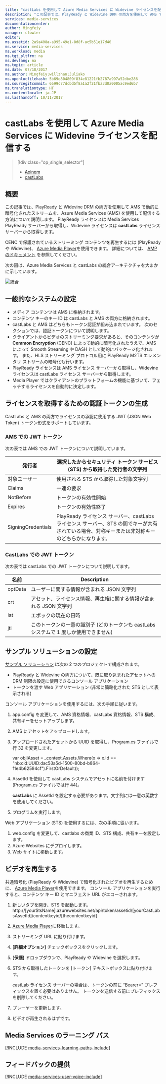 ```yaml
---
title: "castLabs を使用して Azure Media Services に Widevine ライセンスを配信する | Microsoft Docs"
description: "この記事では、PlayReady と Widevine DRM の両方を使用して AMS で動的に暗号化されたストリームを、Azure Media Services (AMS) を使用して配信する方法について説明します。 PlayReady ライセンスは Media Services PlayReady サーバーから取得し、Widevine ライセンスは castLabs ライセンス サーバーから取得します。"
services: media-services
documentationcenter: 
author: Mingfeiy
manager: cfowler
editor: 
ms.assetid: 2a9a408a-a995-49e1-8d8f-ac5b51e17d40
ms.service: media-services
ms.workload: media
ms.tgt_pltfrm: na
ms.devlang: na
ms.topic: article
ms.date: 07/18/2017
ms.author: Mingfeiy;willzhan;Juliako
ms.openlocfilehash: 5b69e804809f834e81221fb2787a997a52dbe286
ms.sourcegitcommit: 6699c77dcbd5f8a1a2f21fba3d0a0005ac9ed6b7
ms.translationtype: HT
ms.contentlocale: ja-JP
ms.lasthandoff: 10/11/2017
---
```

# <a name="using-castlabs-to-deliver-widevine-licenses-to-azure-media-services"></a>castLabs を使用して Azure Media Services に Widevine ライセンスを配信する
> [!div class="op_single_selector"]
> * [Axinom](media-services-axinom-integration.md)
> * [castLabs](media-services-castlabs-integration.md)
> 
> 

## <a name="overview"></a>概要
この記事では、PlayReady と Widevine DRM の両方を使用して AMS で動的に暗号化されたストリームを、Azure Media Services (AMS) を使用して配信する方法について説明します。 PlayReady ライセンスは Media Services PlayReady サーバーから取得し、Widevine ライセンスは **castLabs** ライセンス サーバーから取得します。

CENC で保護されているストリーミング コンテンツを再生するには (PlayReady や Widevine)、 [Azure Media Player](http://amsplayer.azurewebsites.net/azuremediaplayer.html)を使用できます。 詳細については、 [AMP のドキュメント](http://amp.azure.net/libs/amp/latest/docs/) を参照してください。

次の図は、Azure Media Services と castLabs の統合アーキテクチャを大まかに示しています。

![統合](./media/media-services-castlabs-integration/media-services-castlabs-integration.png)

## <a name="typical-system-set-up"></a>一般的なシステムの設定
* メディア コンテンツは AMS に格納されます。
* コンテンツ キーのキー ID は castLabs と AMS の両方に格納されます。
* castLabs と AMS はどちらもトークン認証が組み込まれています。 次のセクションでは、認証トークンについて説明します。 
* クライアントからビデオのストリーミング要求があると、そのコンテンツが **Common Encryption** (CENC) によって動的に暗号化されたうえで、AMS によって Smooth Streaming や DASH として動的にパッケージ化されます。 また、HLS ストリーミング プロトコル用に PlayReady M2TS エレメンタリ ストリームの暗号化も行います。
* PlayReady ライセンスは AMS ライセンス サーバーから取得し、Widevine ライセンスは castLabs ライセンス サーバーから取得します。 
* Media Player ではクライアントのプラットフォームの機能に基づいて、フェッチするライセンスを自動的に決定します。 

## <a name="authentication-token-generation-for-getting-a-license"></a>ライセンスを取得するための認証トークンの生成
CastLabs と AMS の両方でライセンスの承認に使用する JWT (JSON Web Token) トークン形式をサポートしています。 

### <a name="jwt-token-in-ams"></a>AMS での JWT トークン
次の表では AMS での JWT トークンについて説明しています。 

| 発行者 | 選択したからセキュリティ トークン サービス (STS) から取得した発行者の文字列 |
| --- | --- |
| 対象ユーザー |使用される STS から取得した対象文字列 |
| Claims |一連の要求 |
| NotBefore |トークンの有効性開始 |
| Expires |トークンの有効性終了 |
| SigningCredentials |PlayReady ライセンス サーバー、castLabs ライセンス サーバー、STS の間でキーが共有されている場合、対称キーまたは非対称キーのどちらかになります。 |

### <a name="jwt-token-in-castlabs"></a>CastLabs での JWT トークン
次の表では castLabs での JWT トークンについて説明してます。 

| 名前 | Description |
| --- | --- |
| optData |ユーザーに関する情報が含まれる JSON 文字列 |
| crt |アセット、ライセンス情報、再生権に関する情報が含まれる JSON 文字列 |
| iat |エポックの現在の日時 |
| jti |このトークンの一意の識別子 (どのトークンも castLabs システムで 1 度しか使用できません) |

## <a name="sample-solution-set-up"></a>サンプル ソリューションの設定
[サンプル ソリューション](https://github.com/AzureMediaServicesSamples/CastlabsIntegration) は次の 2 つのプロジェクトで構成されます。

* PlayReady と Widevine の両方について、既に取り込まれたアセットへの DRM 制限の設定に使用できるコンソール アプリケーション
* トークンを渡す Web アプリケーション (非常に簡略化された STS として表示される)

コンソール アプリケーションを使用するには、次の手順に従います。

1. app.config を変更して、AMS 資格情報、castLabs 資格情報、STS 構成、共有キーをセットアップします。
2. AMS にアセットをアップロードします。
3. アップロードされたアセットから UUID を取得し、Program.cs ファイルで行 32 を変更します。
   
      var objIAsset = _context.Assets.Where(x => x.Id == "nb:cid:UUID:dac53a5d-1500-80bd-b864-f1e4b62594cf").FirstOrDefault();
4. AssetId を使用して castLabs システムでアセットに名前を付けます (Program.cs ファイルでは行 44)。
   
   **castLabs** に AssetId を設定する必要があります。文字列には一意の英数字を使用してください。
5. プログラムを実行します。

Web アプリケーション (STS) を使用するには、次の手順に従います。

1. web.config を変更して、castlabs の商業 ID、STS 構成、共有キーを設定します。
2. Azure Websites にデプロイします。
3. Web サイトに移動します。

## <a name="playing-back-a-video"></a>ビデオを再生する
共通暗号化 (PlayReady や Widevine) で暗号化されたビデオを再生するために、 [Azure Media Player](http://amsplayer.azurewebsites.net/azuremediaplayer.html)を使用できます。 コンソール アプリケーションを実行すると、コンテンツ キー ID とマニフェスト URL がエコーされます。

1. 新しいタブを開き、STS を起動します。 http://[yourStsName].azurewebsites.net/api/token/assetid/[yourCastLabsAssetId]/contentkeyid/[thecontentkeyid]
2. [Azure Media Player](http://amsplayer.azurewebsites.net/azuremediaplayer.html)に移動します。
3. ストリーミング URL に貼り付けます。
4. **[詳細オプション]** チェックボックスをクリックします。
5. **[保護]** ドロップダウンで、PlayReady や Widevine を選択します。
6. STS から取得したトークンを [トークン] テキストボックスに貼り付けます。 
   
   castLab ライセンス サーバーの場合は、トークンの前に “Bearer=” プレフィックスを置く必要はありません。 トークンを送信する前にプレフィックスを削除してください。
7. プレーヤーを更新します。
8. ビデオが再生されるはずです。

## <a name="media-services-learning-paths"></a>Media Services のラーニング パス
[!INCLUDE [media-services-learning-paths-include](../../includes/media-services-learning-paths-include.md)]

## <a name="provide-feedback"></a>フィードバックの提供
[!INCLUDE [media-services-user-voice-include](../../includes/media-services-user-voice-include.md)]

